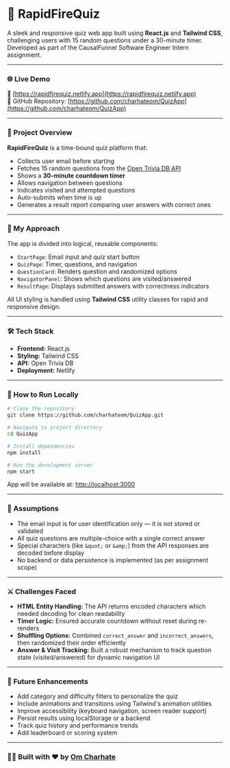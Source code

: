 # 🎯 RapidFireQuiz

A sleek and responsive quiz web app built using **React.js** and **Tailwind CSS**, challenging users with 15 random questions under a 30-minute timer. Developed as part of the CausalFunnel Software Engineer Intern assignment.

---

### 🌐 Live Demo

🔗 [https://rapidfirequiz.netlify.app](https://rapidfirequiz.netlify.app)  
📁 GitHub Repository: [https://github.com/charhateom/QuizApp](https://github.com/charhateom/QuizApp)

---

### 📌 Project Overview

**RapidFireQuiz** is a time-bound quiz platform that:
- Collects user email before starting
- Fetches 15 random questions from the [Open Trivia DB API](https://opentdb.com/api.php?amount=15)
- Shows a **30-minute countdown timer**
- Allows navigation between questions
- Indicates visited and attempted questions
- Auto-submits when time is up
- Generates a result report comparing user answers with correct ones

---

### 🧠 My Approach

The app is divided into logical, reusable components:
- `StartPage`: Email input and quiz start button
- `QuizPage`: Timer, questions, and navigation
- `QuestionCard`: Renders question and randomized options
- `NavigatorPanel`: Shows which questions are visited/answered
- `ResultPage`: Displays submitted answers with correctness indicators

All UI styling is handled using **Tailwind CSS** utility classes for rapid and responsive design.

---

### 🛠️ Tech Stack

- **Frontend:** React.js
- **Styling:** Tailwind CSS
- **API:** Open Trivia DB
- **Deployment:** Netlify

---

### 🚀 How to Run Locally

```bash
# Clone the repository
git clone https://github.com/charhateom/QuizApp.git

# Navigate to project directory
cd QuizApp

# Install dependencies
npm install

# Run the development server
npm start
````

App will be available at: [http://localhost:3000](http://localhost:3000)

---

### 📌 Assumptions

* The email input is for user identification only — it is not stored or validated
* All quiz questions are multiple-choice with a single correct answer
* Special characters (like `&quot;` or `&amp;`) from the API responses are decoded before display
* No backend or data persistence is implemented (as per assignment scope)

---

### ⚔️ Challenges Faced

* **HTML Entity Handling:** The API returns encoded characters which needed decoding for clean readability
* **Timer Logic:** Ensured accurate countdown without reset during re-renders
* **Shuffling Options:** Combined `correct_answer` and `incorrect_answers`, then randomized their order efficiently
* **Answer & Visit Tracking:** Built a robust mechanism to track question state (visited/answered) for dynamic navigation UI

---

### 🚀 Future Enhancements

* Add category and difficulty filters to personalize the quiz
* Include animations and transitions using Tailwind's animation utilities
* Improve accessibility (keyboard navigation, screen reader support)
* Persist results using localStorage or a backend
* Track quiz history and performance trends
* Add leaderboard or scoring system

---

### 🧑‍💻 Built with ❤️ by [Om Charhate](https://github.com/charhateom)


